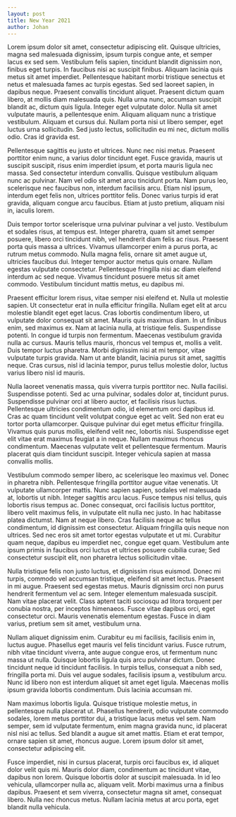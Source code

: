 ```yaml
---
layout: post
title: New Year 2021
author: Johan
---
```




Lorem ipsum dolor sit amet, consectetur adipiscing elit. Quisque ultricies, magna sed malesuada dignissim, ipsum turpis congue ante, et semper lacus ex sed sem. Vestibulum felis sapien, tincidunt blandit dignissim non, finibus eget turpis. In faucibus nisi ac suscipit finibus. Aliquam lacinia quis metus sit amet imperdiet. Pellentesque habitant morbi tristique senectus et netus et malesuada fames ac turpis egestas. Sed sed laoreet sapien, in dapibus neque. Praesent convallis tincidunt aliquet. Praesent dictum quam libero, at mollis diam malesuada quis. Nulla urna nunc, accumsan suscipit blandit ac, dictum quis ligula. Integer eget vulputate dolor. Nulla sit amet vulputate mauris, a pellentesque enim. Aliquam aliquam nunc a tristique vestibulum. Aliquam et cursus dui. Nullam porta nisi ut libero semper, eget luctus urna sollicitudin. Sed justo lectus, sollicitudin eu mi nec, dictum mollis odio. Cras id gravida est.

Pellentesque sagittis eu justo et ultrices. Nunc nec nisi metus. Praesent porttitor enim nunc, a varius dolor tincidunt eget. Fusce gravida, mauris ut suscipit suscipit, risus enim imperdiet ipsum, et porta mauris ligula nec massa. Sed consectetur interdum convallis. Quisque vestibulum aliquam nunc ac pulvinar. Nam vel odio sit amet arcu tincidunt porta. Nam purus leo, scelerisque nec faucibus non, interdum facilisis arcu. Etiam nisl ipsum, interdum eget felis non, ultrices porttitor felis. Donec varius turpis id erat gravida, aliquam congue arcu faucibus. Etiam at justo pretium, aliquam nisi in, iaculis lorem.

Duis tempor tortor scelerisque urna pulvinar pulvinar a vel justo. Vestibulum et sodales risus, at tempus est. Integer pharetra, quam sit amet semper posuere, libero orci tincidunt nibh, vel hendrerit diam felis ac risus. Praesent porta quis massa a ultrices. Vivamus ullamcorper enim a purus porta, ac rutrum metus commodo. Nulla magna felis, ornare sit amet augue ut, ultricies faucibus dui. Integer tempor auctor metus quis ornare. Nullam egestas vulputate consectetur. Pellentesque fringilla nisi ac diam eleifend interdum ac sed neque. Vivamus tincidunt posuere metus sit amet commodo. Vestibulum tincidunt mattis metus, eu dapibus mi.

Praesent efficitur lorem risus, vitae semper nisi eleifend et. Nulla ut molestie sapien. Ut consectetur erat in nulla efficitur fringilla. Nullam eget elit at arcu molestie blandit eget eget lacus. Cras lobortis condimentum libero, ut vulputate dolor consequat sit amet. Mauris quis maximus diam. In ut finibus enim, sed maximus ex. Nam at lacinia nulla, at tristique felis. Suspendisse potenti. In congue id turpis non fermentum. Maecenas vestibulum gravida nulla ac cursus. Mauris tellus mauris, rhoncus vel tempus et, mollis a velit. Duis tempor luctus pharetra. Morbi dignissim nisi at mi tempor, vitae vulputate turpis gravida. Nam ut ante blandit, lacinia purus sit amet, sagittis neque. Cras cursus, nisl id lacinia tempor, purus tellus molestie dolor, luctus varius libero nisl id mauris.

Nulla laoreet venenatis massa, quis viverra turpis porttitor nec. Nulla facilisi. Suspendisse potenti. Sed ac urna pulvinar, sodales dolor at, tincidunt purus. Suspendisse pulvinar orci at libero auctor, et facilisis risus luctus. Pellentesque ultricies condimentum odio, id elementum orci dapibus id. Cras ac quam tincidunt velit volutpat congue eget ac velit. Sed non erat eu tortor porta ullamcorper. Quisque pulvinar dui eget metus efficitur fringilla. Vivamus quis purus mollis, eleifend velit nec, lobortis nisi. Suspendisse eget elit vitae erat maximus feugiat a in neque. Nullam maximus rhoncus condimentum. Maecenas vulputate velit et pellentesque fermentum. Mauris placerat quis diam tincidunt suscipit. Integer vehicula sapien at massa convallis mollis.

Vestibulum commodo semper libero, ac scelerisque leo maximus vel. Donec in pharetra nibh. Pellentesque fringilla porttitor augue vitae venenatis. Ut vulputate ullamcorper mattis. Nunc sapien sapien, sodales vel malesuada at, lobortis ut nibh. Integer sagittis arcu lacus. Fusce tempus nisi tellus, quis lobortis risus tempus ac. Donec consequat, orci facilisis luctus porttitor, libero velit maximus felis, in vulputate elit nulla nec justo. In hac habitasse platea dictumst. Nam at neque libero. Cras facilisis neque ac tellus condimentum, id dignissim est consectetur. Aliquam fringilla quis neque non ultrices. Sed nec eros sit amet tortor egestas vulputate et ut mi. Curabitur quam neque, dapibus eu imperdiet nec, congue eget quam. Vestibulum ante ipsum primis in faucibus orci luctus et ultrices posuere cubilia curae; Sed consectetur suscipit elit, non pharetra lectus sollicitudin vitae.

Nulla tristique felis non justo luctus, et dignissim risus euismod. Donec mi turpis, commodo vel accumsan tristique, eleifend sit amet lectus. Praesent in mi augue. Praesent sed egestas metus. Mauris dignissim orci non purus hendrerit fermentum vel ac sem. Integer elementum malesuada suscipit. Nam vitae placerat velit. Class aptent taciti sociosqu ad litora torquent per conubia nostra, per inceptos himenaeos. Fusce vitae dapibus orci, eget consectetur orci. Mauris venenatis elementum egestas. Fusce in diam varius, pretium sem sit amet, vestibulum urna.

Nullam aliquet dignissim enim. Curabitur eu mi facilisis, facilisis enim in, luctus augue. Phasellus eget mauris vel felis tincidunt varius. Fusce rutrum, nibh vitae tincidunt viverra, ante augue congue eros, ut fermentum nunc massa ut nulla. Quisque lobortis ligula quis arcu pulvinar dictum. Donec tincidunt neque id tincidunt facilisis. In turpis tellus, consequat a nibh sed, fringilla porta mi. Duis vel augue sodales, facilisis ipsum a, vestibulum arcu. Nunc id libero non est interdum aliquet sit amet eget ligula. Maecenas mollis ipsum gravida lobortis condimentum. Duis lacinia accumsan mi.

Nam maximus lobortis ligula. Quisque tristique molestie metus, in pellentesque nulla placerat ut. Phasellus hendrerit, odio vulputate commodo sodales, lorem metus porttitor dui, a tristique lacus metus vel sem. Nam semper, sem id vulputate fermentum, enim magna gravida nunc, id placerat nisl nisi ac tellus. Sed blandit a augue sit amet mattis. Etiam et erat tempor, ornare sapien sit amet, rhoncus augue. Lorem ipsum dolor sit amet, consectetur adipiscing elit.

Fusce imperdiet, nisi in cursus placerat, turpis orci faucibus ex, id aliquet dolor velit quis mi. Mauris dolor diam, condimentum ac tincidunt vitae, dapibus non lorem. Quisque lobortis dolor at suscipit malesuada. In id leo vehicula, ullamcorper nulla ac, aliquam velit. Morbi maximus urna a finibus dapibus. Praesent et sem viverra, consectetur magna sit amet, consequat libero. Nulla nec rhoncus metus. Nullam lacinia metus at arcu porta, eget blandit nulla vehicula.
